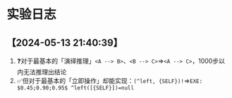 # 实验日志

## 【2024-05-13 21:40:39】

1. ❓对于最基本的「演绎推理」`<A --> B>`、`<B --> C>`⇒`<A --> C>`，1000步以内无法推理出结论
2. ✅但对于最基本的「立即操作」却能实现：`(^left, {SELF})!`⇒`EXE: $0.45;0.90;0.95$ ^left([{SELF}])=null`
